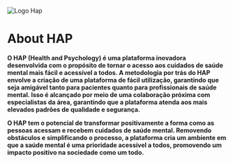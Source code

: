 ![Logo Hap](https://github.com/HAP-healthandpsichology/HAP/assets/104834577/d2c959a4-c2eb-43ac-8bbe-45761fb5f24d)
 
<h1>
   <b>
    About
  <b> 
  HAP 
</h1>
<p>O HAP (Health and Psychology) é uma plataforma inovadora desenvolvida com o propósito de tornar o acesso aos cuidados de saúde mental mais fácil e acessível a todos. A metodologia por trás do HAP envolve a criação de uma plataforma de fácil utilização, garantindo que seja amigável tanto para pacientes quanto para profissionais de saúde mental. Isso é alcançado por meio de uma colaboração próxima com especialistas da área, garantindo que a plataforma atenda aos mais elevados padrões de qualidade e segurança.<br></p>

<p>O HAP tem o potencial de transformar positivamente a forma como as pessoas acessam e recebem cuidados de saúde mental. Removendo obstáculos e simplificando o processo, a plataforma cria um ambiente em que a saúde mental é uma prioridade acessível a todos, promovendo um impacto positivo na sociedade como um todo.</p>
